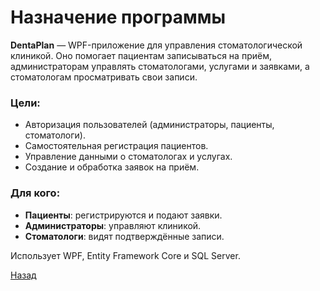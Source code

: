 ﻿# Назначение программы

**DentaPlan** — WPF-приложение для управления стоматологической клиникой.
Оно помогает пациентам записываться на приём, администраторам управлять стоматологами, услугами и заявками, 
а стоматологам просматривать свои записи.

### Цели:
- Авторизация пользователей (администраторы, пациенты, стоматологи).
- Самостоятельная регистрация пациентов.
- Управление данными о стоматологах и услугах.
- Создание и обработка заявок на приём.

### Для кого:
- **Пациенты**: регистрируются и подают заявки.
- **Администраторы**: управляют клиникой.
- **Стоматологи**: видят подтверждённые записи.

Использует WPF, Entity Framework Core и SQL Server.

[Назад](/content.md)